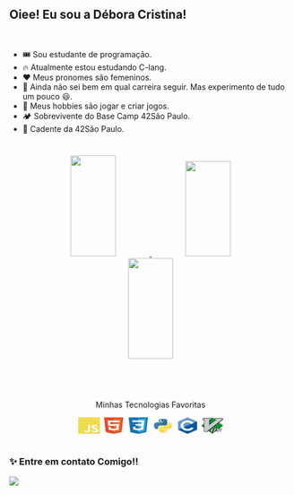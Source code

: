 ## Oiee! Eu sou a Débora Cristina!
</br>

- 🎟️ Sou estudante de programação.
- 🔥 Atualmente estou estudando C-lang.
- ❤️ Meus pronomes são femeninos.
- 🔭 Ainda não sei bem em qual carreira seguir. Mas experimento de tudo um pouco 😃.
- 🦊 Meus hobbies são jogar e criar jogos.
- 🏕️ Sobrevivente do Base Camp 42São Paulo. 
- 🌠 Cadente da 42São Paulo.

#

<div align="center">
  <a color="red" text-decoration="none" href="https://github.com/DeboraCristina">
  <img height="180em" width="40%" src="https://github-readme-stats.vercel.app/api?username=DeboraCristina&show_icons=true&theme=tokyonight&include_all_commits=true&count_private=true"/>
  <img height="170em" width="40%" src="https://github-readme-stats.vercel.app/api/top-langs/?username=DeboraCristina&layout=compact&langs_count=7&theme=tokyonight"/>
  <img height="180em" width="40%" src="https://badge42.herokuapp.com/api/stats/desilva?darkmode=true&cursus=Basecamp"/>
  </a>
</div>

#
 
<div style="display: inline_block" align="center"><br>
  <p>Minhas Tecnologias Favoritas</p>
  <img align="center" alt="Debby-Js" height="30" width="40" src="https://raw.githubusercontent.com/devicons/devicon/master/icons/javascript/javascript-plain.svg">
  <img align="center" alt="Debby-HTML" height="30" width="40" src="https://raw.githubusercontent.com/devicons/devicon/master/icons/html5/html5-original.svg">
  <img align="center" alt="Debby-CSS" height="30" width="40" src="https://raw.githubusercontent.com/devicons/devicon/master/icons/css3/css3-original.svg">
  <img align="center" alt="Debby-Python" height="30" width="40" src="https://raw.githubusercontent.com/devicons/devicon/master/icons/python/python-original.svg">
  <img align="center" alt="Debby-Python" height="30" width="40" src="https://raw.githubusercontent.com/devicons/devicon/master/icons/c/c-original.svg">
  <img align="center" alt="Debby-Vim" height="30" width="40" src="https://raw.githubusercontent.com/devicons/devicon/master/icons/vim/vim-original.svg">
</div>

#


  ### ✨ Entre em contato Comigo!!
  <a href = "mailto:contatodeboracristina1@gmail.com"><img src="https://img.shields.io/badge/-Gmail-%23333?style=for-the-badge&logo=gmail&logoColor=white" target="_blank"></a>
